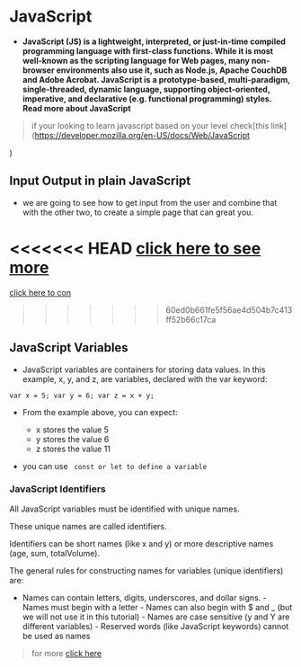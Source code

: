 # JavaScript

- **JavaScript (JS) is a lightweight, interpreted, or just-in-time compiled programming language with first-class functions. While it is most well-known as the scripting language for Web pages, many non-browser environments also use it, such as Node.js, Apache CouchDB and Adobe Acrobat. JavaScript is a prototype-based, multi-paradigm, single-threaded, dynamic language, supporting object-oriented, imperative, and declarative (e.g. functional programming) styles. Read more about JavaScript**

> if your looking to learn javascript based on your level check[this link](https://developer.mozilla.org/en-US/docs/Web/JavaScript

)

## Input Output in plain JavaScript

- we are going to see how to get input from the user and combine that with the other two, to create a simple page that can great you.

<<<<<<< HEAD
[click here to see more](https://code-maven.com/input-output-in-plain-javascript)
=======
[click here to con](https://code-maven.com/input-output-in-plain-javascript)
>>>>>>> 60ed0b661fe5f56ae4d504b7c413ff52b66c17ca




## JavaScript Variables

- JavaScript variables are containers for storing data values.
In this example, x, y, and z, are variables, declared with the var keyword:

`var x = 5;
var y = 6;
var z = x + y; `

- From the example above, you can expect:

   -  x stores the value 5
   -  y stores the value 6
   -  z stores the value 11

- you can use ` const or let to define a variable`


### JavaScript Identifiers

All JavaScript variables must be identified with unique names.

These unique names are called identifiers.

Identifiers can be short names (like x and y) or more descriptive names (age, sum, totalVolume).

The general rules for constructing names for variables (unique identifiers) are:

   -  Names can contain letters, digits, underscores, and dollar signs.
    - Names must begin with a letter
    - Names can also begin with $ and _ (but we will not use it in this tutorial)
    - Names are case sensitive (y  and Y are different variables)
    - Reserved words (like JavaScript keywords) cannot be used as names

>for more [ click here](https://www.w3schools.com/js/js_numbers.asp)